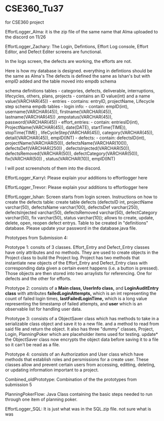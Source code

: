 # CSE360_Tu37
for CSE360 project

EffortLogger_Alma: it is the zip file of the same name that Alma uploaded to the discord on 11/26

EffortLogger_Zachary: The Login, Defintions, Effort Log console, Effort Editor, and Defect Editer screens are functional. 

In the logs screen, the defects are working, the efforts are not.

Here is how my database is designed. everything in defintions should be the same as Alma's
The defects is defined the same as Ishan's but with empID added and the table moved into empdb schema

schema definitions
tables  - categories, defects, deliverable, interruptions, lifecycles, others, plans, projects
		- contains an ID value(int) and a name value(VARCHAR(45))
	- entries
		- contains: entryID, projectName, Lifecycle step
schema empdb
tables  - login info:
		- contain: empID(int), username(VARCHAR(45)), firstname(VARCHAR(45)), lastname(VARCHAR(45))
			,empstatus(VARCHAR(45)), password(VARCHAR(45))
	- effort_entries:
		- contain: entriesID(int), ProjectName(VARCHAR(45)), date(DATE), startTime(TIME)), stopTime(TIME)
			, lifeCycleStep(VARCHAR(45)), category(VARCHAR(45)), detail(VARCHAR(45)), empID(INT)
	- defects:
		- contain: defectsID(int), projectName(VARCHAR(50)), defectsName(VARCHAR(100)), defectsDef(VARCHAR(250))
		, defectsInjected(VARCHAR(50)), defectsRemoved(VARCHAR(50)), defectCategory(VARCHAR(50)), fix(VARCHAR(50))
		, status(VARCHAR(10)), empID(INT)

  I will post screenshots of them into the discord.

EffortLogger_Karryl: Please explain your additions to effortlogger here

EffortLogger_Trevor: Please explain your additions to effortlogger here

EffortLogger_Ishan: Screen starts from login screen. Instructions on how to create the defects table: create table defects (defectsID int, projectName varchar(50), defectsName varchar(100), defectsDef varchar(250), defectsInjected varchar(50), defectsRemoved varchar(50), defectCategory varchar(50), fix varchar(50), status varchar(10));
allows to create, update, delete, open, reopen defect entrys. 
Table to be created in "definitions" database. 
Please update your password in the database.java file. 


Prototypes from Submission 4:

Prototype 1: consits of 3 classes. Effort_Entry and Defect_Entry classes have only attributes and no methods. They are used to create objects in the Project class to build the Project log. Project has two methods that instantiate new objects of the Effort_Entry and Defect_Entry class with corresponding data given a certain event happens (i.e. a button is pressed). Those objects are then stored into two arraylists for referencing. One for defects and the other for efforts. 

Prototype 2: consists of a **Main class, UserInfo class,** and **LoginAuditEntry class** with attributes **failedLoginAttempts,** which is an int representing the count of failed login times,  **lastFailedLoginTime,** which is a long value representing the timestamp of failed attempts, and **user** which is an observable list for handling user data. 

Prototype 3: consists of a ObjectSaver class which has methods to take in a serializable class object and save it to a new file. and a method to read from said file and return the object. It also has three "dummy" classes, Project, Login, PlanningPoker which are placeholder items used for testing. update* the ObjectSaver class now encrypts the object data before saving it to a file so it can't be read as a file.

Prototype 4: consists of an Authorization and User class which have methods that establish roles and persmissions for a create user. These classes allow and prevent certain users from accessing, editting, deleting, or updating information important to a project. 

Combined_oldPrototype: Combination of the the prototypes from submission 5

PlanningPokerFlow: Java Class containing the basic steps needed to run through one item of planning poker.

EffortLogger_SQL: It is just what was in the SQL.zip file. not sure what is was
